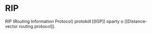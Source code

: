 # RIP
RIP (Routing Information Protocol) protokół [[IGP]] oparty o [[Distance-vector routing protocol]].